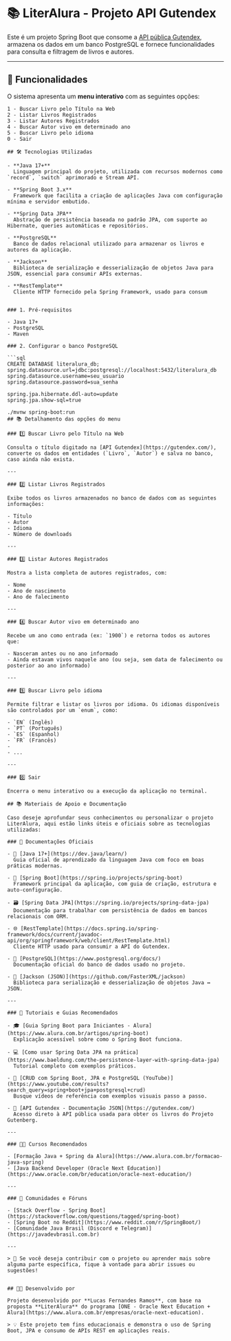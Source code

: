 # 📚 LiterAlura - Projeto API Gutendex

Este é um projeto Spring Boot que consome a [API pública Gutendex](https://gutendex.com/), armazena os dados em um banco PostgreSQL e fornece funcionalidades para consulta e filtragem de livros e autores.

---

## 🚀 Funcionalidades

O sistema apresenta um **menu interativo** com as seguintes opções:

```text
1 - Buscar Livro pelo Título na Web
2 - Listar Livros Registrados
3 - Listar Autores Registrados
4 - Buscar Autor vivo em determinado ano
5 - Buscar Livro pelo idioma
0 - Sair

## 🛠️ Tecnologias Utilizadas

- **Java 17+**  
  Linguagem principal do projeto, utilizada com recursos modernos como `record`, `switch` aprimorado e Stream API.

- **Spring Boot 3.x**  
  Framework que facilita a criação de aplicações Java com configuração mínima e servidor embutido.

- **Spring Data JPA**  
  Abstração de persistência baseada no padrão JPA, com suporte ao Hibernate, queries automáticas e repositórios.

- **PostgreSQL**  
  Banco de dados relacional utilizado para armazenar os livros e autores da aplicação.

- **Jackson**  
  Biblioteca de serialização e desserialização de objetos Java para JSON, essencial para consumir APIs externas.

- **RestTemplate**  
  Cliente HTTP fornecido pela Spring Framework, usado para consum


### 1. Pré-requisitos

- Java 17+
- PostgreSQL
- Maven

### 2. Configurar o banco PostgreSQL

```sql
CREATE DATABASE literalura_db;
spring.datasource.url=jdbc:postgresql://localhost:5432/literalura_db
spring.datasource.username=seu_usuario
spring.datasource.password=sua_senha

spring.jpa.hibernate.ddl-auto=update
spring.jpa.show-sql=true

./mvnw spring-boot:run
## 📚 Detalhamento das opções do menu

### 1️⃣ Buscar Livro pelo Título na Web

Consulta o título digitado na [API Gutendex](https://gutendex.com/), converte os dados em entidades (`Livro`, `Autor`) e salva no banco, caso ainda não exista.

---

### 2️⃣ Listar Livros Registrados

Exibe todos os livros armazenados no banco de dados com as seguintes informações:

- Título  
- Autor  
- Idioma  
- Número de downloads

---

### 3️⃣ Listar Autores Registrados

Mostra a lista completa de autores registrados, com:

- Nome  
- Ano de nascimento  
- Ano de falecimento

---

### 4️⃣ Buscar Autor vivo em determinado ano

Recebe um ano como entrada (ex: `1900`) e retorna todos os autores que:

- Nasceram antes ou no ano informado  
- Ainda estavam vivos naquele ano (ou seja, sem data de falecimento ou posterior ao ano informado)

---

### 5️⃣ Buscar Livro pelo idioma

Permite filtrar e listar os livros por idioma. Os idiomas disponíveis são controlados por um `enum`, como:

- `EN` (Inglês)  
- `PT` (Português)  
- `ES` (Espanhol)  
- `FR` (Francês)  
-  
- ...

---

### 0️⃣ Sair

Encerra o menu interativo ou a execução da aplicação no terminal.

## 📚 Materiais de Apoio e Documentação

Caso deseje aprofundar seus conhecimentos ou personalizar o projeto LiterAlura, aqui estão links úteis e oficiais sobre as tecnologias utilizadas:

### 🔗 Documentações Oficiais

- 📘 [Java 17+](https://dev.java/learn/)  
  Guia oficial de aprendizado da linguagem Java com foco em boas práticas modernas.

- 🌱 [Spring Boot](https://spring.io/projects/spring-boot)  
  Framework principal da aplicação, com guia de criação, estrutura e auto-configuração.

- 🗃️ [Spring Data JPA](https://spring.io/projects/spring-data-jpa)  
  Documentação para trabalhar com persistência de dados em bancos relacionais com ORM.

- 🌐 [RestTemplate](https://docs.spring.io/spring-framework/docs/current/javadoc-api/org/springframework/web/client/RestTemplate.html)  
  Cliente HTTP usado para consumir a API do Gutendex.

- 🐘 [PostgreSQL](https://www.postgresql.org/docs/)  
  Documentação oficial do banco de dados usado no projeto.

- 🔄 [Jackson (JSON)](https://github.com/FasterXML/jackson)  
  Biblioteca para serialização e desserialização de objetos Java ↔ JSON.

---

### 📘 Tutoriais e Guias Recomendados

- 🎓 [Guia Spring Boot para Iniciantes - Alura](https://www.alura.com.br/artigos/spring-boot)  
  Explicação acessível sobre como o Spring Boot funciona.

- 💻 [Como usar Spring Data JPA na prática](https://www.baeldung.com/the-persistence-layer-with-spring-data-jpa)  
  Tutorial completo com exemplos práticos.

- 🔧 [CRUD com Spring Boot, JPA e PostgreSQL (YouTube)](https://www.youtube.com/results?search_query=spring+boot+jpa+postgresql+crud)  
  Busque vídeos de referência com exemplos visuais passo a passo.

- 📖 [API Gutendex - Documentação JSON](https://gutendex.com/)  
  Acesso direto à API pública usada para obter os livros do Projeto Gutenberg.

---

### 👨‍🏫 Cursos Recomendados

- [Formação Java + Spring da Alura](https://www.alura.com.br/formacao-java-spring)  
- [Java Backend Developer (Oracle Next Education)](https://www.oracle.com/br/education/oracle-next-education/)

---

### 🤝 Comunidades e Fóruns

- [Stack Overflow - Spring Boot](https://stackoverflow.com/questions/tagged/spring-boot)  
- [Spring Boot no Reddit](https://www.reddit.com/r/SpringBoot/)  
- [Comunidade Java Brasil (Discord e Telegram)](https://javadevbrasil.com.br)

---

> 💬 Se você deseja contribuir com o projeto ou aprender mais sobre alguma parte específica, fique à vontade para abrir issues ou sugestões!


## 👨‍💻 Desenvolvido por

Projeto desenvolvido por **Lucas Fernandes Ramos**, com base na proposta **LiterAlura** do programa [ONE - Oracle Next Education + Alura](https://www.alura.com.br/empresas/oracle-next-education).

> 💡 Este projeto tem fins educacionais e demonstra o uso de Spring Boot, JPA e consumo de APIs REST em aplicações reais.
